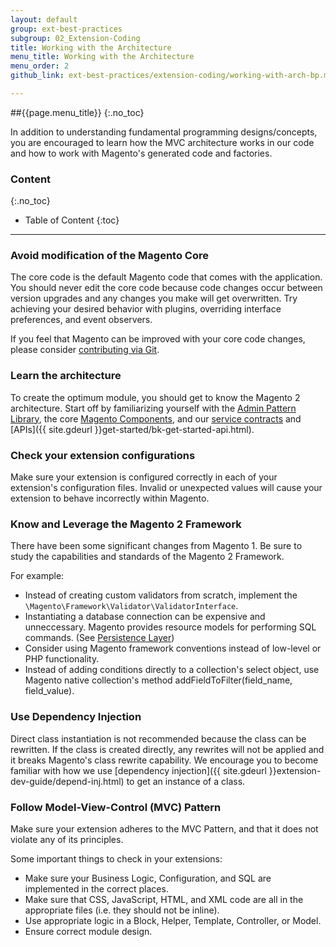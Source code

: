 ```yaml
---
layout: default
group: ext-best-practices
subgroup: 02_Extension-Coding
title: Working with the Architecture
menu_title: Working with the Architecture
menu_order: 2
github_link: ext-best-practices/extension-coding/working-with-arch-bp.md

---
```


##{{page.menu_title}}
{:.no_toc}

In addition to understanding fundamental programming designs/concepts, you are encouraged to learn how the MVC architecture works in our code and how to work with Magento's generated code and factories.


### Content
{:.no_toc}

* Table of Content
{:toc}

---

### Avoid modification of the Magento Core
  The core code is the default Magento code that comes with the application. You should never edit the core code because code changes occur between version upgrades and any changes you make will get overwritten. Try achieving your desired behavior with plugins, overriding interface preferences, and event observers.

  If you feel that Magento can be improved with your core code changes, please consider [contributing via Git]({{site.gdeurl}}contributor-guide/contributing.html).

### Learn the architecture
  To create the optimum module, you should get to know the Magento 2 architecture. Start off by familiarizing yourself with the [Admin Pattern Library]({{site.gdeurl}}pattern-library/bk-pattern.html), the core [Magento Components]({{site.gdeurl}}extension-dev-guide/bk-extension-dev-guide.html), and our [service contracts]({{site.gdeurl}}extension-dev-guide/service-contracts/service-contracts.html) and [APIs]({{ site.gdeurl }}get-started/bk-get-started-api.html).

### Check your extension configurations
  Make sure your extension is configured correctly in each of your extension's configuration files. Invalid or unexpected values will cause your extension to behave incorrectly within Magento.

### Know and Leverage the Magento 2 Framework
  There have been some significant changes from Magento 1. Be sure to study the capabilities and standards of the Magento 2 Framework.

  For example:

  - Instead of creating custom validators from scratch, implement the `\Magento\Framework\Validator\ValidatorInterface`.
  - Instantiating a database connection can be expensive and unneccessary. Magento provides resource models for performing SQL commands. (See [Persistence Layer]({{site.gdeurl}}architecture/archi_perspectives/persist_layer.html))
  - Consider using Magento framework conventions instead of low-level or PHP functionality.
  - Instead of adding conditions directly to a collection's select object, use Magento native collection's method addFieldToFilter(field_name, field_value).

### Use Dependency Injection
  Direct class instantiation is not recommended because the class can be rewritten. If the class is created directly, any rewrites will not be applied and it breaks Magento's class rewrite capability. We encourage you to become familiar with how we use [dependency injection]({{ site.gdeurl }}extension-dev-guide/depend-inj.html) to get an instance of a class.

### Follow Model-View-Control (MVC) Pattern
  Make sure your extension adheres to the MVC Pattern, and that it does not violate any of its principles.

  Some important things to check in your extensions:

  - Make sure your Business Logic, Configuration, and SQL are implemented in the correct places.
  - Make sure that CSS, JavaScript, HTML, and XML code are all in the appropriate files (i.e. they should not be inline).
  - Use appropriate logic in a Block, Helper, Template, Controller, or Model.
  - Ensure correct module design.
